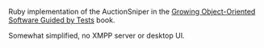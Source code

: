 Ruby implementation of the AuctionSniper in the [Growing Object-Oriented Software Guided by Tests](http://www.growing-object-oriented-software.com/) book.

Somewhat simplified, no XMPP server or desktop UI.
